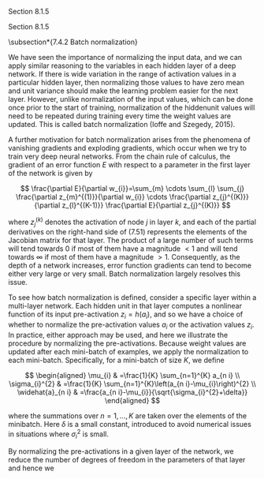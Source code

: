 Section 8.1.5

Section 8.1.5

\subsection*{7.4.2 Batch normalization}

We have seen the importance of normalizing the input data, and we can apply similar reasoning to the variables in each hidden layer of a deep network. If there is wide variation in the range of activation values in a particular hidden layer, then normalizing those values to have zero mean and unit variance should make the learning problem easier for the next layer. However, unlike normalization of the input values, which can be done once prior to the start of training, normalization of the hiddenunit values will need to be repeated during training every time the weight values are updated. This is called batch normalization (Ioffe and Szegedy, 2015).

A further motivation for batch normalization arises from the phenomena of vanishing gradients and exploding gradients, which occur when we try to train very deep neural networks. From the chain rule of calculus, the gradient of an error function $E$ with respect to a parameter in the first layer of the network is given by

$$
\frac{\partial E}{\partial w_{i}}=\sum_{m} \cdots \sum_{l} \sum_{j} \frac{\partial z_{m}^{(1)}}{\partial w_{i}} \cdots \frac{\partial z_{j}^{(K)}}{\partial z_{l}^{(K-1)}} \frac{\partial E}{\partial z_{j}^{(K)}}
$$

where $z_{j}^{(k)}$ denotes the activation of node $j$ in layer $k$, and each of the partial derivatives on the right-hand side of (7.51) represents the elements of the Jacobian matrix for that layer. The product of a large number of such terms will tend towards 0 if most of them have a magnitude $<1$ and will tend towards $\infty$ if most of them have a magnitude $>1$. Consequently, as the depth of a network increases, error function gradients can tend to become either very large or very small. Batch normalization largely resolves this issue.

To see how batch normalization is defined, consider a specific layer within a multi-layer network. Each hidden unit in that layer computes a nonlinear function of its input pre-activation $z_{i}=h\left(a_{i}\right)$, and so we have a choice of whether to normalize the pre-activation values $a_{i}$ or the activation values $z_{i}$. In practice, either approach may be used, and here we illustrate the procedure by normalizing the pre-activations. Because weight values are updated after each mini-batch of examples, we apply the normalization to each mini-batch. Specifically, for a mini-batch of size $K$, we define

$$
\begin{aligned}
\mu_{i} & =\frac{1}{K} \sum_{n=1}^{K} a_{n i} \\
\sigma_{i}^{2} & =\frac{1}{K} \sum_{n=1}^{K}\left(a_{n i}-\mu_{i}\right)^{2} \\
\widehat{a}_{n i} & =\frac{a_{n i}-\mu_{i}}{\sqrt{\sigma_{i}^{2}+\delta}}
\end{aligned}
$$

where the summations over $n=1, \ldots, K$ are taken over the elements of the minibatch. Here $\delta$ is a small constant, introduced to avoid numerical issues in situations where $\sigma_{i}^{2}$ is small.

By normalizing the pre-activations in a given layer of the network, we reduce the number of degrees of freedom in the parameters of that layer and hence we